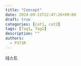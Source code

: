 ```yaml
---
title: "Concept"
date: 2024-09-21T22:47:26+09:00
draft: true
categories: [cat1, cat2]
tags: [Tag1, Tag2]
description: ""
authors:
  - P373R
---
```


테스트